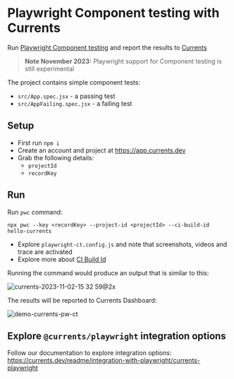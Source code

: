 # Playwright Component testing with Currents

Run [Playwright Component testing](https://playwright.dev/docs/test-components) and report the results to [Currents](https://currents.dev)

> **Note November 2023:** Playwright support for Component testing is still experimental

The project contains simple component tests:

- `src/App.spec.jsx` - a passing test
- `src/AppFailing.spec.jsx` - a failing test

## Setup

- First run `npm i`
- Create an account and project at https://app.currents.dev
- Grab the following details:
  - `projectId`
  - `recordKey`

## Run

Run `pwc` command:

`npx pwc --key <recordKey> --project-id <projectId> --ci-build-id hello-currents`

- Explore `playwright-ct.config.js` and note that screenshots, videos and trace are activated
- Explore more about [CI Build Id](https://currents.dev/readme/guides/cypress-ci-build-id)

Running the command would produce an output that is similar to this:

![currents-2023-11-02-15 32 59@2x](https://github.com/currents-dev/currents-playwright-component-tests-example/assets/1637928/d270a5f0-2fb0-41e0-b2b0-667db7d6ee7e)

The results will be reported to Currents Dashboard:

![demo-currents-pw-ct](https://github.com/currents-dev/currents-playwright-component-tests-example/assets/1637928/a7b95888-416d-407e-bf00-833f893765a7)

## Explore `@currents/playwright` integration options

Follow our documentation to explore integration options:
https://currents.dev/readme/integration-with-playwright/currents-playwright
